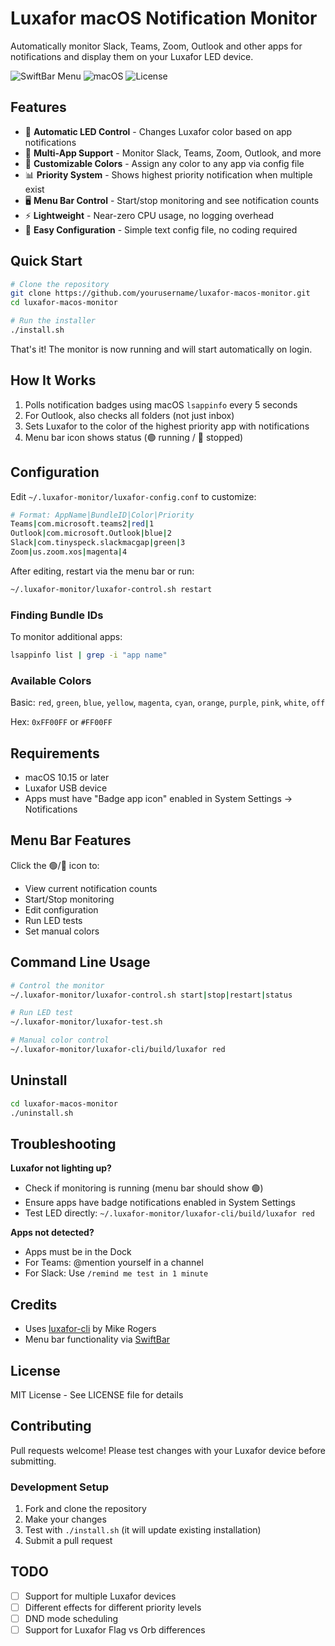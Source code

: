 # Luxafor macOS Notification Monitor

Automatically monitor Slack, Teams, Zoom, Outlook and other apps for notifications and display them on your Luxafor LED device.

![SwiftBar Menu](https://img.shields.io/badge/SwiftBar-Compatible-green)
![macOS](https://img.shields.io/badge/macOS-10.15%2B-blue)
![License](https://img.shields.io/badge/license-MIT-blue)

## Features

- 🚦 **Automatic LED Control** - Changes Luxafor color based on app notifications
- 📱 **Multi-App Support** - Monitor Slack, Teams, Zoom, Outlook, and more
- 🎨 **Customizable Colors** - Assign any color to any app via config file
- 📊 **Priority System** - Shows highest priority notification when multiple exist
- 🖥️ **Menu Bar Control** - Start/stop monitoring and see notification counts
- ⚡ **Lightweight** - Near-zero CPU usage, no logging overhead
- 🔧 **Easy Configuration** - Simple text config file, no coding required

## Quick Start

```bash
# Clone the repository
git clone https://github.com/yourusername/luxafor-macos-monitor.git
cd luxafor-macos-monitor

# Run the installer
./install.sh
```

That's it! The monitor is now running and will start automatically on login.

## How It Works

1. Polls notification badges using macOS `lsappinfo` every 5 seconds
2. For Outlook, also checks all folders (not just inbox)
3. Sets Luxafor to the color of the highest priority app with notifications
4. Menu bar icon shows status (🟢 running / 🔴 stopped)

## Configuration

Edit `~/.luxafor-monitor/luxafor-config.conf` to customize:

```bash
# Format: AppName|BundleID|Color|Priority
Teams|com.microsoft.teams2|red|1
Outlook|com.microsoft.Outlook|blue|2
Slack|com.tinyspeck.slackmacgap|green|3
Zoom|us.zoom.xos|magenta|4
```

After editing, restart via the menu bar or run:
```bash
~/.luxafor-monitor/luxafor-control.sh restart
```

### Finding Bundle IDs

To monitor additional apps:
```bash
lsappinfo list | grep -i "app name"
```

### Available Colors

Basic: `red`, `green`, `blue`, `yellow`, `magenta`, `cyan`, `orange`, `purple`, `pink`, `white`, `off`

Hex: `0xFF00FF` or `#FF00FF`

## Requirements

- macOS 10.15 or later
- Luxafor USB device
- Apps must have "Badge app icon" enabled in System Settings → Notifications

## Menu Bar Features

Click the 🟢/🔴 icon to:
- View current notification counts
- Start/Stop monitoring
- Edit configuration
- Run LED tests
- Set manual colors

## Command Line Usage

```bash
# Control the monitor
~/.luxafor-monitor/luxafor-control.sh start|stop|restart|status

# Run LED test
~/.luxafor-monitor/luxafor-test.sh

# Manual color control
~/.luxafor-monitor/luxafor-cli/build/luxafor red
```

## Uninstall

```bash
cd luxafor-macos-monitor
./uninstall.sh
```

## Troubleshooting

**Luxafor not lighting up?**
- Check if monitoring is running (menu bar should show 🟢)
- Ensure apps have badge notifications enabled in System Settings
- Test LED directly: `~/.luxafor-monitor/luxafor-cli/build/luxafor red`

**Apps not detected?**
- Apps must be in the Dock
- For Teams: @mention yourself in a channel
- For Slack: Use `/remind me test in 1 minute`

## Credits

- Uses [luxafor-cli](https://github.com/mike-rogers/luxafor-cli) by Mike Rogers
- Menu bar functionality via [SwiftBar](https://github.com/swiftbar/SwiftBar)

## License

MIT License - See LICENSE file for details

## Contributing

Pull requests welcome! Please test changes with your Luxafor device before submitting.

### Development Setup

1. Fork and clone the repository
2. Make your changes
3. Test with `./install.sh` (it will update existing installation)
4. Submit a pull request

## TODO

- [ ] Support for multiple Luxafor devices
- [ ] Different effects for different priority levels
- [ ] DND mode scheduling
- [ ] Support for Luxafor Flag vs Orb differences